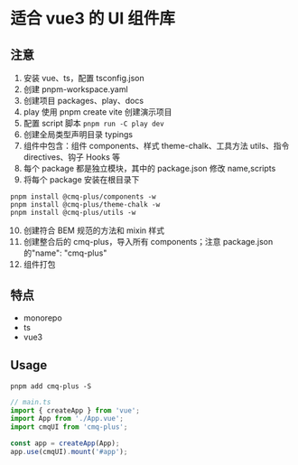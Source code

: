 # 适合 vue3 的 UI 组件库

## 注意

1. 安装 vue、ts，配置 tsconfig.json
2. 创建 pnpm-workspace.yaml
3. 创建项目 packages、play、docs
4. play 使用 pnpm create vite 创建演示项目
5. 配置 script 脚本 `pnpm run -C play dev`
6. 创建全局类型声明目录 typings
7. 组件中包含：组件 components、样式 theme-chalk、工具方法 utils、指令 directives、钩子 Hooks 等
8. 每个 package 都是独立模块，其中的 package.json 修改 name,scripts
9. 将每个 package 安装在根目录下

```
pnpm install @cmq-plus/components -w
pnpm install @cmq-plus/theme-chalk -w
pnpm install @cmq-plus/utils -w
```

10. 创建符合 BEM 规范的方法和 mixin 样式
11. 创建整合后的 cmq-plus，导入所有 components；注意 package.json 的"name": "cmq-plus"
12. 组件打包

## 特点

- monorepo
- ts
- vue3

## Usage

`pnpm add cmq-plus -S`

```ts
// main.ts
import { createApp } from 'vue';
import App from './App.vue';
import cmqUI from 'cmq-plus';

const app = createApp(App);
app.use(cmqUI).mount('#app');
```
